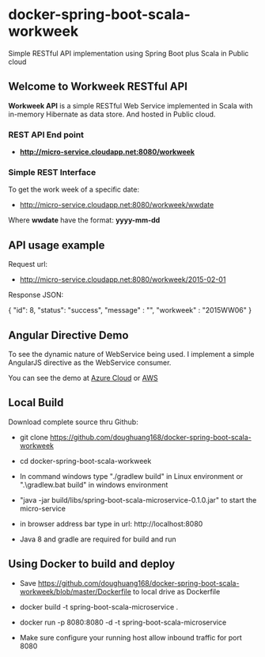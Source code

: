 # docker-spring-boot-scala-workweek 
Simple RESTful API implementation using Spring Boot plus Scala in Public cloud
## Welcome to Workweek RESTful API ##

**Workweek API** is a simple RESTful Web Service implemented in Scala with in-memory Hibernate as data store.  And hosted in Public cloud. 

### REST API End point ###
- **http://micro-service.cloudapp.net:8080/workweek**


### Simple REST Interface ###
 
To get the work week of a specific date:



- http://micro-service.cloudapp.net:8080/workweek/wwdate
 

Where **wwdate**  have the format: **yyyy-mm-dd**  



## API usage example  
Request url:

- http://micro-service.cloudapp.net:8080/workweek/2015-02-01
 

Response JSON:

{
  "id": 8, "status": "success", "message" : "", "workweek" : "2015WW06"
}


 
## Angular Directive Demo
To see the dynamic nature of WebService being used. I implement a simple AngularJS directive as the WebService consumer.


You can see the demo at [Azure Cloud](http://micro-service.cloudapp.net:8080) or [AWS](http://http://ec2-54-213-146-147.us-west-2.compute.amazonaws.com:8080/)



## Local Build
Download complete source thru Github:

- git clone https://github.com/doughuang168/docker-spring-boot-scala-workweek
 
- cd docker-spring-boot-scala-workweek


- In command windows type "./gradlew build" in Linux environment or ".\gradlew.bat build" in windows environment


- "java -jar build/libs/spring-boot-scala-microservice-0.1.0.jar" to start the micro-service

- in browser address bar type in url: http://localhost:8080

- Java 8 and gradle are required for build and run



## Using Docker to build and deploy
- Save https://github.com/doughuang168/docker-spring-boot-scala-workweek/blob/master/Dockerfile to local drive as Dockerfile

-  docker build -t spring-boot-scala-microservice .

-  docker run -p 8080:8080 -d -t spring-boot-scala-microservice

- Make sure configure your running host allow inbound traffic for port 8080   
